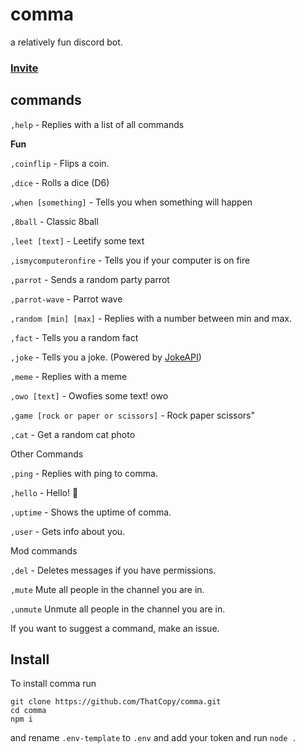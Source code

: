 # comma
a relatively fun discord bot.

### [Invite](https://discord.com/api/oauth2/authorize?client_id=749193946046922823&permissions=4648000&scope=bot)

## commands

`,help` - Replies with a list of all commands

**Fun**

`,coinflip` - Flips a coin.

`,dice` - Rolls a dice (D6)

`,when [something]` - Tells you when something will happen

`,8ball` - Classic 8ball

`,leet [text]` - Leetify some text

`,ismycomputeronfire` - Tells you if your computer is on fire

`,parrot` - Sends a random party parrot

`,parrot-wave` - Parrot wave 

`,random [min] [max]` - Replies with a number between min and max.

`,fact` - Tells you a random fact

`,joke` - Tells you a joke. (Powered by [JokeAPI](https://jokeapi.dev))

`,meme` - Replies with a meme

`,owo [text]` - Owofies some text! owo

`,game [rock or paper or scissors]` - Rock paper scissors"

`,cat` - Get a random cat photo

Other Commands

`,ping` - Replies with ping to comma.

`,hello` - Hello! 👋

`,uptime` - Shows the uptime of comma.

`,user` - Gets info about you.

Mod commands

`,del` - Deletes messages if you have permissions.

`,mute` Mute all people in the channel you are in.

`,unmute` Unmute all people in the channel you are in.


If you want to suggest a command, make an issue.

## Install
To install comma run
```
git clone https://github.com/ThatCopy/comma.git
cd comma
npm i
```
and rename `.env-template` to `.env` and add your token and run `node .`

